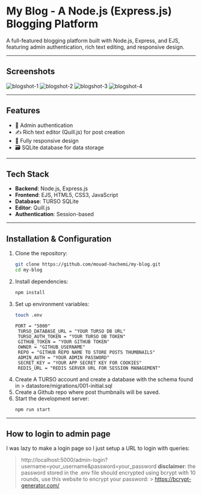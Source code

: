 # My Blog - A Node.js (Express.js) Blogging Platform

A full-featured blogging platform built with Node.js, Express, and EJS, featuring admin authentication, rich text editing, and responsive design.

---
## Screenshots
![blogshot-1](https://github.com/user-attachments/assets/2dc9e342-8d43-4887-a706-134d0e3af977)
![blogshot-2](https://github.com/user-attachments/assets/999c4bc0-ee3f-4cbc-bcca-398a7245d6df)
![blogshot-3](https://github.com/user-attachments/assets/7d94a459-487b-4b89-87c7-747ebcfd1548)
![blogshot-4](https://github.com/user-attachments/assets/9a4b6197-74dd-4dc3-9b92-6ed4c687546c)

---
## Features

- 🚀 Admin authentication
- ✍️ Rich text editor (Quill.js) for post creation
- 📱 Fully responsive design
- 🗃️ SQLite database for data storage
---
## Tech Stack

- **Backend**: Node.js, Express.js
- **Frontend**: EJS, HTML5, CSS3, JavaScript
- **Database**: TURSO SQLite
- **Editor**: Quill.js
- **Authentication**: Session-based

---
## Installation & Configuration
1. Clone the repository:
   ```bash
   git clone https://github.com/mouad-hachemi/my-blog.git
   cd my-blog
   ```
2. Install dependencies:
   ```bash
   npm install
   ```
3. Set up environment variables:
   ```bash
   touch .env
   ```
   ```
   PORT = "5000"
    TURSO_DATABASE_URL = "YOUR TURSO DB URL"
    TURSO_AUTH_TOKEN = "YOUR TURSO DB TOKEN"
    GITHUB_TOKEN = "YOUR GITHUB TOKEN"
    OWNER = "GITHUB_USERNAME"
    REPO = "GITHUB REPO NAME TO STORE POSTS THUMBNAILS"
    ADMIN_AUTH = "YOUR ADMIN PASSWORD"
    SECRET_KEY = "YOUR APP SECRET KEY FOR COOKIES"
    REDIS_URL = "REDIS SERVER URL FOR SESSION MANAGEMENT"
   ```
4. Create A TURSO account and create a database with the schema found in > datastore/migrations/001-initial.sql
5. Create a Github repo where post thumbnails will be saved.
6. Start the development server:
   ```bash
   npm run start
   ```
---
## How to login to admin page
I was lazy to make a login page so I just setup a URL to login with queries:
> http://localhost:5000/admin-login?username=your_username&password=your_password
**disclaimer**: the password stored in the .env file should encrypted using bcrypt with 10 rounds, use this website to encrypt your password: > https://bcrypt-generator.com/
